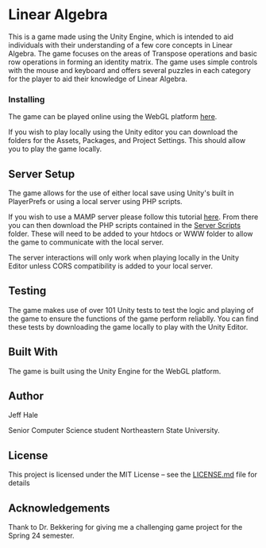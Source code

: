 # Linear Algebra
This is a game made using the Unity Engine, which is intended to aid individuals with their understanding of a few core concepts in Linear Algebra.
The game focuses on the areas of Transpose operations and basic row operations in forming an identity matrix. The game uses simple controls with the mouse and keyboard and offers several puzzles
in each category for the player to aid their knowledge of Linear Algebra.

### Installing
The game can be played online using the WebGL platform [here](https://karnieasada.github.io/GameProgramming/).

If you wish to play locally using the Unity editor you can download the folders for the Assets, Packages, and Project Settings. This should allow
you to play the game locally.

## Server Setup
The game allows for the use of either local save using Unity's built in PlayerPrefs or using a local server using PHP scripts.

If you wish to use a MAMP server please follow this tutorial [here](https://www.youtube.com/watch?v=N0CPgBrjpl8&ab_channel=QVisible).
From there you can then download the PHP scripts contained in the [Server Scripts](Server) folder. These will need to be added
to your htdocs or WWW folder to allow the game to communicate with the local server.

The server interactions will only work when playing locally in the Unity Editor unless CORS compatibility is added to your local server.

## Testing
The game makes use of over 101 Unity tests to test the logic and playing of the game to ensure the functions of the game perform reliablly.
You can find these tests by downloading the game locally to play with the Unity Editor.

## Built With
The game is built using the Unity Engine for the WebGL platform.

## Author
Jeff Hale

Senior Computer Science student Northeastern State University.

## License
This project is licensed under the MIT License – see the [LICENSE.md](LICENSE) file for details 

## Acknowledgements
Thank to Dr. Bekkering for giving me a challenging game project for the Spring 24 semester.
